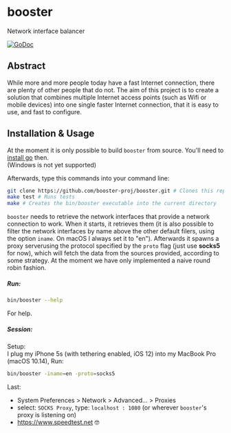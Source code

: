 # booster
Network interface balancer

[![GoDoc](https://godoc.org/github.com/booster-proj/booster?status.svg)](https://godoc.org/github.com/booster-proj/booster)

## Abstract
While more and more people today have a fast Internet connection, there are plenty of other people that do not. The aim of this project is to create a solution that combines multiple Internet access points (such as Wifi or mobile devices) into one single faster Internet connection, that it is easy to use, and fast to configure.

## Installation & Usage
At the moment it is only possible to build `booster` from source. You'll need to [install go](https://golang.org/doc/install) then.  
(Windows is not yet supported)
  
Afterwards, type this commands into your command line:  
``` bash
git clone https://github.com/booster-proj/booster.git # Clones this repository into your current dir
make test # Runs tests
make # Creates the bin/booster executable into the current directory
```   

`booster` needs to retrieve the network interfaces that provide a network connection to work. When it starts, it retrieves them (it is also possible to filter the network interfaces by name above the other default filers, using the option `iname`. On macOS I always set it to "en"). Afterwards it spawns a proxy serverusing the protocol specified by the `proto` flag (just use **socks5** for now), which will fetch the data from the sources provided, according to some strategy. At the moment we have only implemented a naive round robin fashion.  
  
##### Run:
``` bash
bin/booster --help
```   
For help.  
##### Session:
Setup:  
I plug my iPhone 5s (with tethering enabled, iOS 12) into my MacBook Pro (macOS 10.14),
Run:
``` bash
bin/booster -iname=en -proto=socks5
```   
Last:  
 - System Preferences > Network > Advanced... > Proxies  
 - select: `SOCKS Proxy`, type: `localhost : 1080` (or wherever `booster`'s proxy is listening on)   
 - https://www.speedtest.net 🤓

